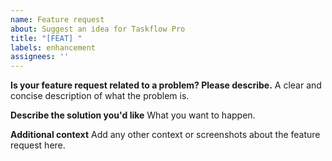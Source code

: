```yaml
---
name: Feature request
about: Suggest an idea for Taskflow Pro
title: "[FEAT] "
labels: enhancement
assignees: ''
---
```


**Is your feature request related to a problem? Please describe.**
A clear and concise description of what the problem is.

**Describe the solution you'd like**
What you want to happen.

**Additional context**
Add any other context or screenshots about the feature request here.
